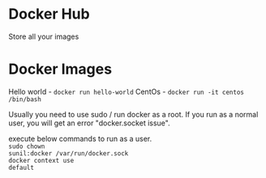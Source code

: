 # Docker Hub
Store all your images

# Docker Images
Hello world - <code>docker run hello-world</code>
CentOs - <code>docker run -it centos /bin/bash</code>

Usually you need to use sudo / run docker as a root. If you run as a normal user, you will get an error "docker.socket issue". <br>

execute below commands to run as a user.<br>
<code>sudo chown sunil:docker /var/run/docker.sock</code><br>
<code>docker context use default</code><br>